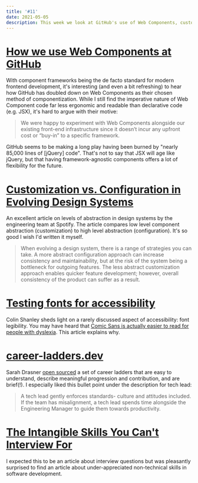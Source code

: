 ```yaml
---
title: '#11'
date: 2021-05-05
description: This week we look at GitHub's use of Web Components, customization vs. configuration in design systems, and accessible fonts.
---
```


# [How we use Web Components at GitHub](https://github.blog/2021-05-04-how-we-use-web-components-at-github/)

With component frameworks being the de facto standard for modern frontend development, it's interesting (and even a bit refreshing) to hear how GitHub has doubled down on Web Components as their chosen method of componentization. While I still find the imperative nature of Web Component code far less ergonomic and readable than declarative code (e.g. JSX), it's hard to argue with their motive:

> We were happy to experiment with Web Components alongside our existing front-end infrastructure since it doesn’t incur any upfront cost or “buy-in” to a specific framework.

GitHub seems to be making a long play having been burned by "nearly 85,000 lines of [jQuery] code". That's not to say that JSX will age like jQuery, but that having framework-agnostic components offers a lot of flexibility for the future.

# [Customization vs. Configuration in Evolving Design Systems](https://engineering.atspotify.com/2021/04/28/customization-vs-configuration-in-evolving-design-systems/)

An excellent article on levels of abstraction in design systems by the engineering team at Spotify. The article compares low level component abstraction (customization) to high level abstraction (configuration). It's so good I wish I'd written it myself.

> When evolving a design system, there is a range of strategies you can take. A more abstract configuration approach can increase consistency and maintainability, but at the risk of the system being a bottleneck for outgoing features. The less abstract customization approach enables quicker feature development; however, overall consistency of the product can suffer as a result.

# [Testing fonts for accessibility](https://uxdesign.cc/testing-fonts-for-accessibility-817f47011078)

Colin Shanley sheds light on a rarely discussed aspect of accessibility: font legibility. You may have heard that [Comic Sans is actually easier to read for people with dyslexia](https://en.wikipedia.org/wiki/Comic_Sans#Use_in_schools). This article explains why.

# [career-ladders.dev](https://career-ladders.dev/)

Sarah Drasner [open sourced](https://github.com/sdras/career-ladders) a set of career ladders that are easy to understand, describe meaningful progression and contribution, and are brief(!). I especially liked this bullet point under the description for tech lead:

> A tech lead gently enforces standards- culture and attitudes included. If the team has misalignment, a tech lead spends time alongside the Engineering Manager to guide them towards productivity.

# [The Intangible Skills You Can't Interview For](https://staysaasy.com/leadership/2021/04/12/the-intangible-skills-you-cant-interview-for.html)

I expected this to be an article about interview questions but was pleasantly surprised to find an article about under-appreciated non-technical skills in software development.
